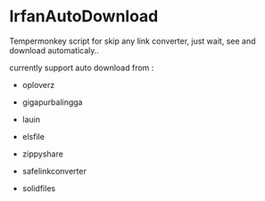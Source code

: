 # IrfanAutoDownload
Tempermonkey script for skip any link converter, just wait, see and download automaticaly..



currently support auto download from :

- oploverz

- gigapurbalingga

- lauin

- elsfile

- zippyshare

- safelinkconverter

- solidfiles

  ​

